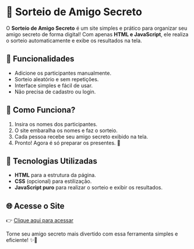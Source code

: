 # 🎁 Sorteio de Amigo Secreto

O **Sorteio de Amigo Secreto** é um site simples e prático para organizar seu amigo secreto de forma digital! 
Com apenas **HTML e JavaScript**, ele realiza o sorteio automaticamente e exibe os resultados na tela.

## 🔹 Funcionalidades
- Adicione os participantes manualmente.
- Sorteio aleatório e sem repetições.
- Interface simples e fácil de usar.
- Não precisa de cadastro ou login.

## 🎯 Como Funciona?
1. Insira os nomes dos participantes.
2. O site embaralha os nomes e faz o sorteio.
3. Cada pessoa recebe seu amigo secreto exibido na tela.
4. Pronto! Agora é só preparar os presentes. 🎉

## 🚀 Tecnologias Utilizadas
- **HTML** para a estrutura da página.
- **CSS** (opcional) para estilização.
- **JavaScript puro** para realizar o sorteio e exibir os resultados.

## 🌐 Acesse o Site  
👉 [Clique aqui para acessar](challenge-amigo-secreto_pt-main/index.html)

Torne seu amigo secreto mais divertido com essa ferramenta simples e eficiente! ✨🎁
